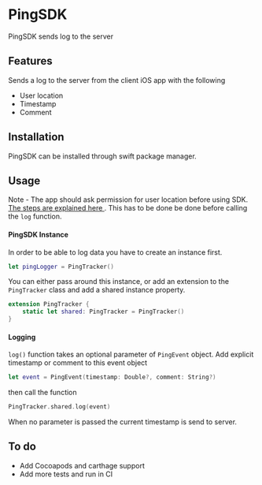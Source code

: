 # PingSDK
PingSDK sends log to the server
## Features
Sends a log to the server from the client iOS app with the following
- User location
- Timestamp
- Comment

## Installation
PingSDK can be installed through swift package manager.

## Usage
Note - The app should ask permission for user location before using SDK. [The steps are explained here ](https://betterprogramming.pub/handling-location-permissions-in-ios-14-2cdd411d3cca). This has to be done be done before calling the `log` function. 

#### PingSDK Instance
In order to be able to log data you have to create an instance first.
```swift
let pingLogger = PingTracker()
```
You can either pass around this instance, or add an extension to the `PingTracker` class and add a shared instance property.

```Swift
extension PingTracker {
    static let shared: PingTracker = PingTracker()
}
```
#### Logging

`log()` function takes an optional parameter of `PingEvent` object. Add explicit timestamp or comment to this event object

```Swift
let event = PingEvent(timestamp: Double?, comment: String?)
```
then call the function
```Swift
PingTracker.shared.log(event)
```
When no parameter is passed the current timestamp is send to server.

## To do
- Add Cocoapods and carthage support
- Add more tests and run in CI

